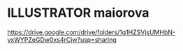 # ILLUSTRATOR maiorova
https://drive.google.com/drive/folders/1q1HZSVjsUMHbN-yxWYPZeGDw0xs4rCjw?usp=sharing
